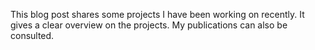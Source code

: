 This blog post shares some projects I have been working on recently. It gives a clear overview on the projects. My publications can also be consulted.